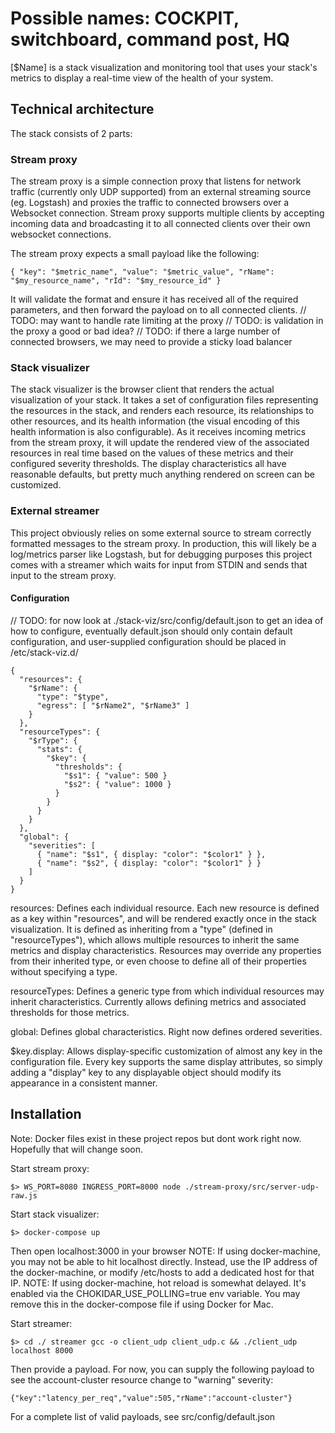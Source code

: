 # Possible names: COCKPIT, switchboard, command post, HQ

[$Name] is a stack visualization and monitoring tool that uses your stack's metrics to display a real-time view of the health of your system.

## Technical architecture
The stack consists of 2 parts:

### Stream proxy
The stream proxy is a simple connection proxy that listens for network traffic (currently only UDP supported) from an external streaming source (eg. Logstash) and proxies the traffic to connected browsers over a Websocket connection. Stream proxy supports multiple clients by accepting incoming data and broadcasting it to all connected clients over their own websocket connections.

The stream proxy expects a small payload like the following:

```
{ "key": "$metric_name", "value": "$metric_value", "rName": "$my_resource_name", "rId": "$my_resource_id" }
```

It will validate the format and ensure it has received all of the required parameters, and then forward the payload on to all connected clients.
// TODO: may want to handle rate limiting at the proxy
// TODO: is validation in the proxy a good or bad idea?
// TODO: if there a large number of connected browsers, we may need to provide a sticky load balancer

### Stack visualizer
The stack visualizer is the browser client that renders the actual visualization of your stack. It takes a set of configuration files representing the resources in the stack, and renders each resource, its relationships to other resources, and its health information (the visual encoding of this health information is also configurable). As it receives incoming metrics from the stream proxy, it will update the rendered view of the associated resources in real time based on the values of these metrics and their configured severity thresholds. The display characteristics all have reasonable defaults, but pretty much anything rendered on screen can be customized.

### External streamer
This project obviously relies on some external source to stream correctly formatted messages to the stream proxy. In production, this will likely be a log/metrics parser like Logstash, but for debugging purposes this project comes with a streamer which waits for input from STDIN and sends that input to the stream proxy.

#### Configuration
// TODO: for now look at ./stack-viz/src/config/default.json to get an idea of how to configure, eventually default.json should only contain default configuration, and user-supplied configuration should be placed in /etc/stack-viz.d/
```
{
  "resources": {
    "$rName": {
      "type": "$type",
      "egress": [ "$rName2", "$rName3" ]
    }
  },
  "resourceTypes": {
    "$rType": {
      "stats": {
        "$key": {
          "thresholds": {
            "$s1": { "value": 500 }
            "$s2": { "value": 1000 }
          }
        }
      }
    }
  },
  "global": {
    "severities": [
      { "name": "$s1", { display: "color": "$color1" } },
      { "name": "$s2", { display: "color": "$color1" } }
    ]
  }
}               
```

resources: Defines each individual resource. Each new resource is defined as a key within "resources", and will be rendered exactly once in the stack visualization. It is defined as inheriting from a "type" (defined in "resourceTypes"), which allows multiple resources to inherit the same metrics and display characteristics. Resources may override any properties from their inherited type, or even choose to define all of their properties without specifying a type.

resourceTypes: Defines a generic type from which individual resources may inherit characteristics. Currently allows defining metrics and associated thresholds for those metrics.

global: Defines global characteristics. Right now defines ordered severities.

$key.display: Allows display-specific customization of almost any key in the configuration file. Every key supports the same display attributes, so simply adding a "display" key to any displayable object should modify its appearance in a consistent manner.

## Installation
Note: Docker files exist in these project repos but dont work right now. Hopefully that will change soon.

Start stream proxy:
```
$> WS_PORT=8080 INGRESS_PORT=8000 node ./stream-proxy/src/server-udp-raw.js
```
Start stack visualizer:
```
$> docker-compose up
```
Then open localhost:3000 in your browser
NOTE: If using docker-machine, you may not be able to hit localhost directly. Instead, use the IP address of the docker-machine, or modify /etc/hosts to add a dedicated host for that IP.
NOTE: If using docker-machine, hot reload is somewhat delayed. It's enabled via the CHOKIDAR_USE_POLLING=true env variable. You may remove this in the docker-compose file if using Docker for Mac.

Start streamer:
```
$> cd ./ streamer gcc -o client_udp client_udp.c && ./client_udp localhost 8000
```
Then provide a payload. For now, you can supply the following payload to see the account-cluster resource change to "warning" severity:
```
{"key":"latency_per_req","value":505,"rName":"account-cluster"}
```
For a complete list of valid payloads, see src/config/default.json
